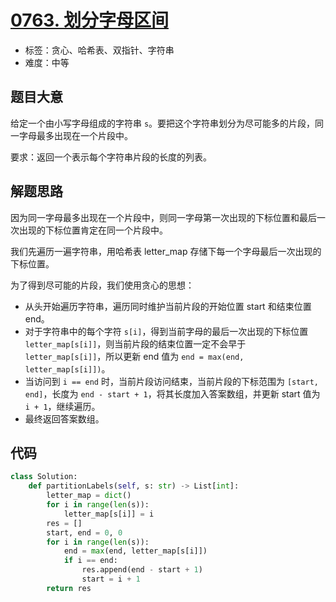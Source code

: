 # [0763. 划分字母区间](https://leetcode.cn/problems/partition-labels/)

- 标签：贪心、哈希表、双指针、字符串
- 难度：中等

## 题目大意

给定一个由小写字母组成的字符串 `s`。要把这个字符串划分为尽可能多的片段，同一字母最多出现在一个片段中。

要求：返回一个表示每个字符串片段的长度的列表。

## 解题思路

因为同一字母最多出现在一个片段中，则同一字母第一次出现的下标位置和最后一次出现的下标位置肯定在同一个片段中。

我们先遍历一遍字符串，用哈希表 letter_map 存储下每一个字母最后一次出现的下标位置。

为了得到尽可能的片段，我们使用贪心的思想：

- 从头开始遍历字符串，遍历同时维护当前片段的开始位置 start 和结束位置 end。
- 对于字符串中的每个字符 `s[i]`，得到当前字母的最后一次出现的下标位置 `letter_map[s[i]]`，则当前片段的结束位置一定不会早于 `letter_map[s[i]]`，所以更新 end 值为 `end = max(end, letter_map[s[i]])`。
- 当访问到 `i == end` 时，当前片段访问结束，当前片段的下标范围为 `[start, end]`，长度为 `end - start + 1`，将其长度加入答案数组，并更新 start 值为 `i + 1`，继续遍历。
- 最终返回答案数组。

## 代码

```python
class Solution:
    def partitionLabels(self, s: str) -> List[int]:
        letter_map = dict()
        for i in range(len(s)):
            letter_map[s[i]] = i
        res = []
        start, end = 0, 0
        for i in range(len(s)):
            end = max(end, letter_map[s[i]])
            if i == end:
                res.append(end - start + 1)
                start = i + 1
        return res
```

